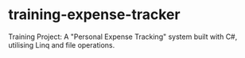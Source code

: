# training-expense-tracker
Training Project: A "Personal Expense Tracking" system built with C#, utilising Linq and file operations.
